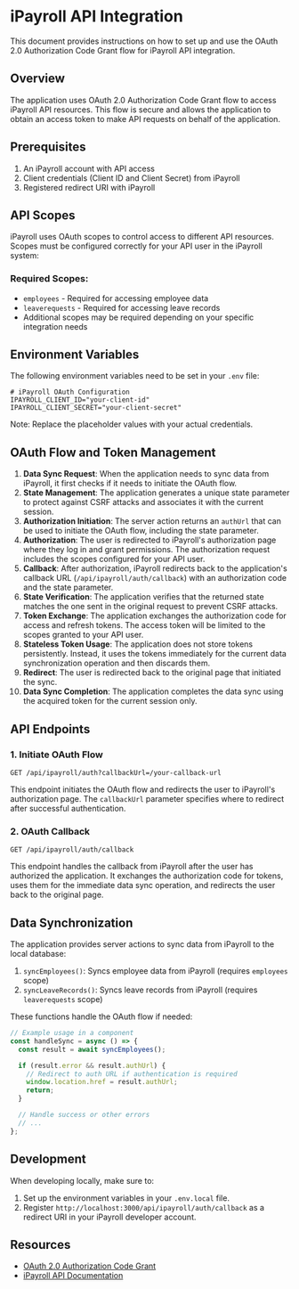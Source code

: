# iPayroll API Integration

This document provides instructions on how to set up and use the OAuth 2.0 Authorization Code Grant flow for iPayroll API integration.

## Overview

The application uses OAuth 2.0 Authorization Code Grant flow to access iPayroll API resources. This flow is secure and allows the application to obtain an access token to make API requests on behalf of the application.

## Prerequisites

1. An iPayroll account with API access
2. Client credentials (Client ID and Client Secret) from iPayroll
3. Registered redirect URI with iPayroll

## API Scopes

iPayroll uses OAuth scopes to control access to different API resources. Scopes must be configured correctly for your API user in the iPayroll system:

### Required Scopes:

- `employees` - Required for accessing employee data
- `leaverequests` - Required for accessing leave records
- Additional scopes may be required depending on your specific integration needs

## Environment Variables

The following environment variables need to be set in your `.env` file:

```
# iPayroll OAuth Configuration
IPAYROLL_CLIENT_ID="your-client-id"
IPAYROLL_CLIENT_SECRET="your-client-secret"
```

Note: Replace the placeholder values with your actual credentials.

## OAuth Flow and Token Management

1. **Data Sync Request**: When the application needs to sync data from iPayroll, it first checks if it needs to initiate the OAuth flow.
2. **State Management**: The application generates a unique state parameter to protect against CSRF attacks and associates it with the current session.
3. **Authorization Initiation**: The server action returns an `authUrl` that can be used to initiate the OAuth flow, including the state parameter.
4. **Authorization**: The user is redirected to iPayroll's authorization page where they log in and grant permissions. The authorization request includes the scopes configured for your API user.
5. **Callback**: After authorization, iPayroll redirects back to the application's callback URL (`/api/ipayroll/auth/callback`) with an authorization code and the state parameter.
6. **State Verification**: The application verifies that the returned state matches the one sent in the original request to prevent CSRF attacks.
7. **Token Exchange**: The application exchanges the authorization code for access and refresh tokens. The access token will be limited to the scopes granted to your API user.
8. **Stateless Token Usage**: The application does not store tokens persistently. Instead, it uses the tokens immediately for the current data synchronization operation and then discards them.
9. **Redirect**: The user is redirected back to the original page that initiated the sync.
10. **Data Sync Completion**: The application completes the data sync using the acquired token for the current session only.

## API Endpoints

### 1. Initiate OAuth Flow

```
GET /api/ipayroll/auth?callbackUrl=/your-callback-url
```

This endpoint initiates the OAuth flow and redirects the user to iPayroll's authorization page. The `callbackUrl` parameter specifies where to redirect after successful authentication.

### 2. OAuth Callback

```
GET /api/ipayroll/auth/callback
```

This endpoint handles the callback from iPayroll after the user has authorized the application. It exchanges the authorization code for tokens, uses them for the immediate data sync operation, and redirects the user back to the original page.

## Data Synchronization

The application provides server actions to sync data from iPayroll to the local database:

1. `syncEmployees()`: Syncs employee data from iPayroll (requires `employees` scope)
2. `syncLeaveRecords()`: Syncs leave records from iPayroll (requires `leaverequests` scope)

These functions handle the OAuth flow if needed:

```typescript
// Example usage in a component
const handleSync = async () => {
  const result = await syncEmployees();

  if (result.error && result.authUrl) {
    // Redirect to auth URL if authentication is required
    window.location.href = result.authUrl;
    return;
  }

  // Handle success or other errors
  // ...
};
```

## Development

When developing locally, make sure to:

1. Set up the environment variables in your `.env.local` file.
2. Register `http://localhost:3000/api/ipayroll/auth/callback` as a redirect URI in your iPayroll developer account.

## Resources

- [OAuth 2.0 Authorization Code Grant](https://oauth.net/2/grant-types/authorization-code/)
- [iPayroll API Documentation](https://developer.ipayroll.co.nz/)
